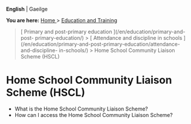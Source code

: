 **English** |  Gaeilge 

**You are here:** [ Home ](/en/) > [ Education and Training ](/en/education/)
> [ Primary and post-primary education ](/en/education/primary-and-post-
primary-education/) > [ Attendance and discipline in schools
](/en/education/primary-and-post-primary-education/attendance-and-discipline-
in-schools/) > Home School Community Liaison Scheme (HSCL)

#  Home School Community Liaison Scheme (HSCL)

  * What is the Home School Community Liaison Scheme? 
  * How can I access the Home School Community Liaison Scheme? 
